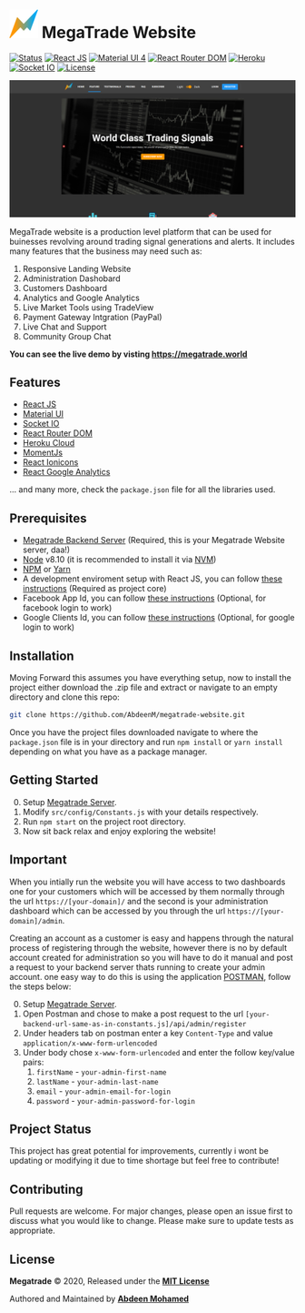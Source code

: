 # ![alt text](https://github.com/AbdeenM/megatrade-website/blob/master/icon.png) MegaTrade Website

[![Status](https://img.shields.io/badge/build-passing-green.svg?branch=master)](https://github.com/AbdeenM/megatrade-website)
[![React JS](https://img.shields.io/badge/React-v16.12.0-blue.svg?logo=react)](https://reactjs.org/)
[![Material UI 4](https://img.shields.io/badge/Material%20UI-v4.6.0-blue.svg?logo=material-ui)](https://material-ui.com/)
[![React Router DOM](https://img.shields.io/badge/React%20Router%20DOM-v5.1.2-blue.svg?logo=reactrouter)](https://github.com/ReactTraining/react-router/)
[![Heroku](https://img.shields.io/badge/Heroku-v3.4.1-purple.svg?logo=heroku)](https://heroku.com/)
[![Socket IO](https://img.shields.io/badge/Socket.io-v2.3.0-black.svg?logo=socket.io)](https://socket.io/)
[![License](https://img.shields.io/badge/License-MIT-yellowgreen.svg)](http://mit-license.org/)

<p align="center">
   <a href="https://github.com/AbdeenM/megatrade-website/blob/master/screetshots/website.png">
    <img alt="megatrade-website" src="https://github.com/AbdeenM/megatrade-website/blob/master/screetshots/website.png" />
 </a>
</p>

MegaTrade website is a production level platform that can be used for buinesses revolving around trading signal generations and alerts.
It includes many features that the business may need such as:
1. Responsive Landing Website
2. Administration Dashobard
3. Customers Dashboard
4. Analytics and Google Analytics
5. Live Market Tools using TradeView
6. Payment Gateway Intgration (PayPal)
7. Live Chat and Support
8. Community Group Chat

**You can see the live demo by visting https://megatrade.world**

## Features

* [React JS](https://reactjs.org/)
* [Material UI](https://material-ui.com/)
* [Socket IO](https://socket.io/)
* [React Router DOM](https://github.com/ReactTraining/react-router/)
* [Heroku Cloud](https://heroku.com/)
* [MomentJs](https://momentjs.com/)
* [React Ionicons](https://ionicons.com/)
* [React Google Analytics](https://ionicons.com/)

... and many more, check the `package.json` file for all the libraries used.

## Prerequisites

* [Megatrade Backend Server](https://github.com/AbdeenM/megatrade-backend/) (Required, this is your Megatrade Website server, daa!)
* [Node](https://nodejs.org) v8.10 (it is recommended to install it via [NVM](https://github.com/creationix/nvm))
* [NPM](https://npmjs.com/) or [Yarn](https://https://yarnpkg.com/)
* A development enviroment setup with React JS, you can follow [these instructions](https://reactjs.org/docs/getting-started.html/) (Required as project core)
* Facebook App Id, you can follow [these instructions](https://docs.expo.io/versions/v35.0.0/sdk/facebook/) (Optional, for facebook login to work)
* Google Clients Id, you can follow [these instructions](https://docs.expo.io/versions/v35.0.0/sdk/google/) (Optional, for google login to work)

## Installation

Moving Forward this assumes you have everything setup, now to install the project either download the .zip file and extract or navigate to an empty directory and clone this repo:
```bash
git clone https://github.com/AbdeenM/megatrade-website.git
```
Once you have the project files downloaded navigate to where the `package.json` file is in your directory and run `npm install` or `yarn install` depending on what you have as a package manager.

## Getting Started

0. Setup [Megatrade Server](https://github.com/AbdeenM/megatrade-backend/).
1. Modify `src/config/Constants.js` with your details respectively.
2. Run `npm start` on the project root directory.
4. Now sit back relax and enjoy exploring the website!

## Important

When you intially run the website you will have access to two dashboards one for your customers which will be accessed by them normally through the url `https://[your-domain]/` and the second is your administration dashboard which can be accessed by you through the url `https://[your-domain]/admin`.

Creating an account as a customer is easy and happens through the natural process of registering through the website, however there is no by default account created for administration so you will have to do it manual and post a request to your backend server thats running to create your admin account.
one easy way to do this is using the application [POSTMAN](https://www.postman.com/), follow the steps below:

0. Setup [Megatrade Server](https://github.com/AbdeenM/megatrade-backend/).
1. Open Postman and chose to make a post request to the url `[your-backend-url-same-as-in-constants.js]/api/admin/register`
2. Under headers tab on postman enter a key `Content-Type` and value `application/x-www-form-urlencoded`
3. Under body chose `x-www-form-urlencoded` and enter the follow key/value pairs:
    1. `firstName` -    `your-admin-first-name`
    2. `lastName` -    `your-admin-last-name`
    1. `email` -    `your-admin-email-for-login`
    1. `password` -    `your-admin-password-for-login`

## Project Status

This project has great potential for improvements, currently i wont be updating or modifying it due to time shortage but feel free to contribute!

## Contributing

Pull requests are welcome. For major changes, please open an issue first to discuss what you would like to change.
Please make sure to update tests as appropriate.

## License

**Megatrade** © 2020, Released under the **[MIT License](http://mit-license.org/)**

Authored and Maintained by **[Abdeen Mohamed](https://github.com/AbdeenM)**
